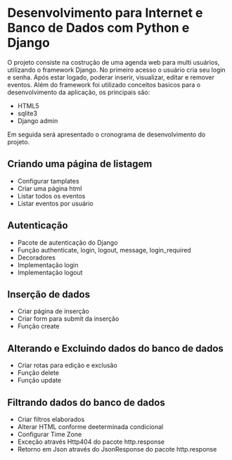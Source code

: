 # Desenvolvimento para Internet e Banco de Dados com Python e Django

O projeto consiste na costrução de uma agenda web para multi usuários, utilizando o framework Django.
No primeiro acesso o usuário cria seu login e senha. Após estar logado, poderar inserir, visualizar, editar e remover eventos.
Além do framework foi utilizado conceitos basicos para o desenvolvimento da aplicação, os principais são:
 - HTML5
 - sqlite3
 - Django admin
 
Em seguida será apresentado o cronograma de desenvolvimento do projeto.

## Criando uma página de listagem
 - Configurar tamplates
 - Criar uma página html
 - Listar todos os eventos
 - Listar eventos por usuário

## Autenticação
 - Pacote de autenticação do Django
 - Função authenticate, login, logout, message, login_required
 - Decoradores
 - Implementação login
 - Implementação logout
 
## Inserção de dados
 - Criar página de inserção
 - Criar form para submit da inserção
 - Função create
 
## Alterando e Excluindo dados do banco de dados
 - Criar rotas para edição e exclusão
 - Função delete
 - Função update
 
## Filtrando dados do banco de dados
 - Criar filtros elaborados
 - Alterar HTML conforme deeterminada condicional
 - Configurar Time Zone
 - Exceção através Http404 do pacote http.response
 - Retorno em Json através do JsonResponse do pacote http.response
 


